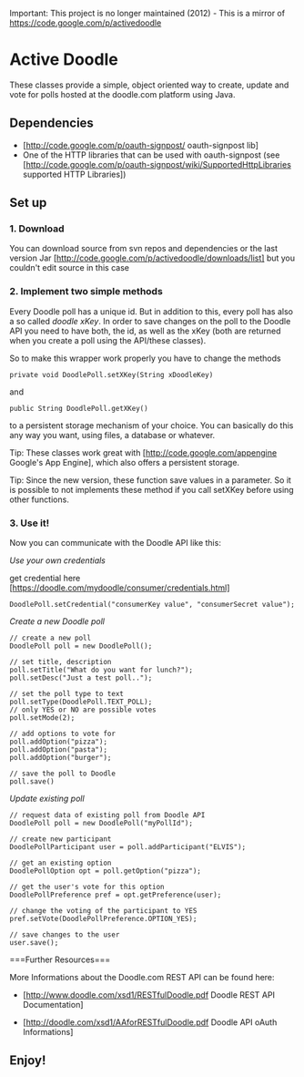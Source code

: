 Important: This project is no longer maintained (2012) - This is a mirror of https://code.google.com/p/activedoodle

# Active Doodle

These classes provide a simple, object oriented way to create, 
update and vote for polls hosted at the doodle.com platform using Java.

## Dependencies

 * [http://code.google.com/p/oauth-signpost/ oauth-signpost lib]
 * One of the HTTP libraries that can be used with oauth-signpost (see [http://code.google.com/p/oauth-signpost/wiki/SupportedHttpLibraries supported HTTP Libraries])


## Set up

### 1. Download

You can download source from svn repos and dependencies
or the last version Jar [http://code.google.com/p/activedoodle/downloads/list] but you couldn't edit source in this case

### 2. Implement two simple methods

Every Doodle poll has a unique id. But in addition to this, every poll has also a so called *doodle xKey*. In order to save changes on the poll to the Doodle API you need to have both, the id, as well as the xKey (both are returned when you create a poll using the API/these classes).

So to make this wrapper work properly you have to change the methods 

`private void DoodlePoll.setXKey(String xDoodleKey)`

and 

`public String DoodlePoll.getXKey()` 

to a persistent storage mechanism of your choice.  You can basically do this any way you want, using files, a database or whatever.


Tip: These classes work great with [http://code.google.com/appengine Google's App Engine], which also offers a persistent storage.

Tip: Since the new version, these function save values in a parameter. So it is possible to not implements these method if you call setXKey before using other functions.

### 3. Use it!

Now you can communicate with the Doodle API like this:

*Use your own credentials*

get credential here [https://doodle.com/mydoodle/consumer/credentials.html]

```
DoodlePoll.setCredential("consumerKey value", "consumerSecret value");
```

*Create a new Doodle poll*

```
// create a new poll
DoodlePoll poll = new DoodlePoll();

// set title, description
poll.setTitle("What do you want for lunch?");
poll.setDesc("Just a test poll..");

// set the poll type to text
poll.setType(DoodlePoll.TEXT_POLL);
// only YES or NO are possible votes
poll.setMode(2);

// add options to vote for
poll.addOption("pizza");
poll.addOption("pasta");
poll.addOption("burger");

// save the poll to Doodle
poll.save()
```


*Update existing poll*

```
// request data of existing poll from Doodle API
DoodlePoll poll = new DoodlePoll("myPollId");

// create new participant
DoodlePollParticipant user = poll.addParticipant("ELVIS");

// get an existing option
DoodlePollOption opt = poll.getOption("pizza");

// get the user's vote for this option
DoodlePollPreference pref = opt.getPreference(user);

// change the voting of the participant to YES
pref.setVote(DoodlePollPreference.OPTION_YES);

// save changes to the user
user.save();
```

===Further Resources===

More Informations about the Doodle.com REST API can be found here:

* [http://www.doodle.com/xsd1/RESTfulDoodle.pdf Doodle REST API Documentation]

* [http://doodle.com/xsd1/AAforRESTfulDoodle.pdf Doodle API oAuth Informations]


## Enjoy!
